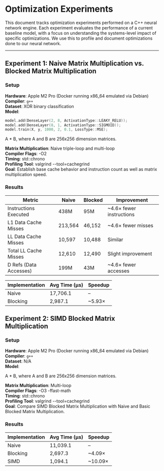 # Optimization Experiments

This document tracks optimization experiments performed on a C++ neural network engine. Each experiment evaluates the performance of a current baseline model, with a focus on understanding the systems-level impact of specific optimizations. We use this to profile and document optimizations done to our neural network.

---

## Experiment 1: Naive Matrix Multiplication vs. Blocked Matrix Multiplication

### Setup

**Hardware**: Apple M2 Pro (Docker running x86_64 emulated via Debian)  
**Compiler**: `g++`  
**Dataset**: XOR binary classification  
**Model**:

```cpp
model.add(DenseLayer(2, 8, ActivationType::LEAKY_RELU));
model.add(DenseLayer(8, 1, ActivationType::SIGMOID));
model.train(X, y, 1000, 2, 0.1, LossType::MSE);
```

A \* B, where A and B are 256x256 dimension matrices.

**Matrix Multiplication**: Naive triple-loop and multi-loop  
**Compiler Flags**: -O2  
**Timing**: std::chrono  
**Profiling Tool**: valgrind --tool=cachegrind  
**Goal**: Establish base cache behavior and instruction count as well as matrix multiplication speed.

### Results

| Metric                 | Naive   | Blocked | Improvement              |
| ---------------------- | ------- | ------- | ------------------------ |
| Instructions Executed  | 438M    | 95M     | ~4.6× fewer instructions |
| L1 Data Cache Misses   | 213,564 | 46,152  | ~4.6× fewer misses       |
| LL Data Cache Misses   | 10,597  | 10,488  | Similar                  |
| Total LL Cache Misses  | 12,610  | 12,490  | Slight improvement       |
| D Refs (Data Accesses) | 199M    | 43M     | ~4.6× fewer accesses     |

| Implementation | Avg Time (µs) | Speedup |
| -------------- | ------------- | ------- |
| Naive          | 17,706.1      | –       |
| Blocking       | 2,987.1       | ~5.93×  |

## Experiment 2: SIMD Blocked Matrix Multiplication

### Setup

**Hardware**: Apple M2 Pro (Docker running x86_64 emulated via Debian)  
**Compiler**: `g++`  
**Dataset**: N/A  
**Model**:

A \* B, where A and B are 256x256 dimension matrices.

**Matrix Multiplication**: Multi-loop  
**Compiler Flags**: -O3 -ffast-math  
**Timing**: std::chrono  
**Profiling Tool**: valgrind --tool=cachegrind  
**Goal**: Compare SIMD Blocked Matrix Multiplication with Naive and Basic Blocked Matrix Multiplication.

### Results

| Implementation | Avg Time (µs) | Speedup |
| -------------- | ------------- | ------- |
| Naive          | 11,039.1      | –       |
| Blocking       | 2,697.3       | ~4.09×  |
| SIMD           | 1,094.1       | ~10.09× |

